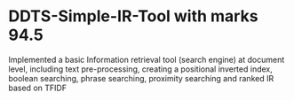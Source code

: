# DDTS-Simple-IR-Tool with marks 94.5
Implemented a basic Information retrieval tool (search engine) at document level, including text pre-processing, creating a positional inverted index, boolean searching, phrase searching, proximity searching and ranked IR based on TFIDF 
